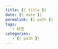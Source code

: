 ```yaml
---
title: {{ title }}
date: {{ date }}
permalink: {{ path }}
tags:
   - 标签
categories:
   - {{ path }}
---
```

